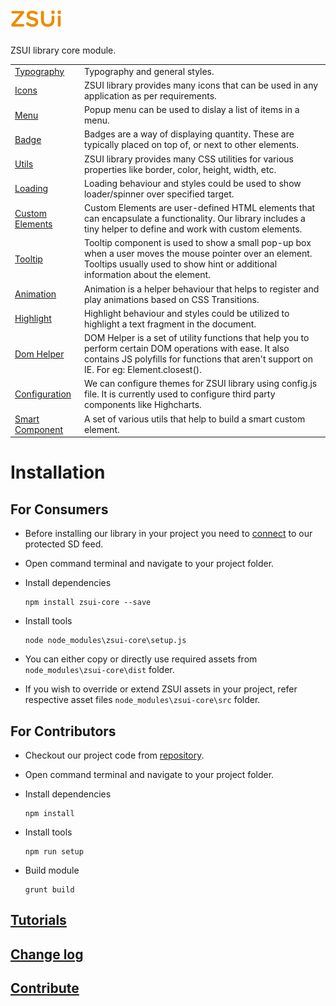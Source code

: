 # ![](./src/images/zsuiLogo.png) 

ZSUI library core module. 

| | |
| ----------- | ----------- |
| [Typography](./docs/typography.md) | Typography and general styles.
| [Icons](./docs/icons.md)      | ZSUI library provides many icons that can be used in any application as per requirements.       |  
| [Menu](./docs/menu.md)      | Popup menu can be used to dislay a list of items in a menu.       | 
| [Badge](./docs/badge.md)      | Badges are a way of displaying quantity. These are typically placed on top of, or next to other elements.       |
| [Utils](./docs/utils.md)      | ZSUI library provides many CSS utilities for various properties like border, color, height, width, etc.       |  
| [Loading](./docs/loading.md)      | Loading behaviour and styles could be used to show loader/spinner over specified target.       |
| [Custom Elements](./docs/customElements.md)   | Custom Elements are user-defined HTML elements that can encapsulate a functionality. Our library includes a tiny helper to define and work with custom elements.|
| [Tooltip](./docs/tooltip.md)      | Tooltip component is used to show a small pop-up box when a user moves the mouse pointer over an element. Tooltips usually used to show hint or additional information about the element. | 
| [Animation](./docs/animate.md)      | Animation is a helper behaviour that helps to register and play animations based on CSS Transitions.  |
| [Highlight](./docs/zsHighlight.md)   | Highlight behaviour and styles could be utilized to highlight a text fragment in the document.          |
| [Dom Helper](./docs/domHelper.md)      | DOM Helper is a set of utility functions that help you to perform certain DOM operations with ease. It also contains JS polyfills for functions that aren't support on IE. For eg: Element.closest(). |
| [Configuration](./docs/config.md)   | We can configure themes for ZSUI library using config.js file. It is currently used to configure third party components like Highcharts.        |
| [Smart Component](./docs/smartComponent.md)   | A set of various utils that help to build a smart custom element.|


# Installation

## For Consumers

* Before installing our library in your project you need to [connect](https://bitbucket.org/zssd/zsui-core/src/master/tutorials/connect.md) to our protected SD feed.

* Open command terminal and navigate to your project folder.

* Install dependencies
    ```
    npm install zsui-core --save
    ```

* Install tools
    ```
    node node_modules\zsui-core\setup.js
    ```
* You can either copy or directly use required assets from `node_modules\zsui-core\dist` folder.

* If you wish to override or extend ZSUI assets in your project, refer respective asset files `node_modules\zsui-core\src` folder.

## For Contributors

* Checkout our project code from [repository](https://bitbucket.org/zssd/zsui-core).

* Open command terminal and navigate to your project folder.

* Install dependencies
    ```
    npm install
    ```

* Install tools
    ```
    npm run setup
    ```

* Build module
    ```
    grunt build
    ```

## [Tutorials](./tutorials/index.md)
## [Change log](./CHANGELOG.md)
## [Contribute](./CONTRIBUTING.md)
